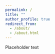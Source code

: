 ```yaml
---
permalink: /
title: ""
author_profile: true
redirect_from: 
  - /about/
  - /about.html
---
```

Placeholder text
